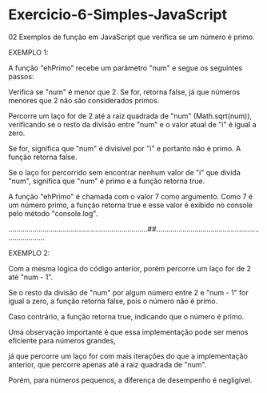 # Exercicio-6-Simples-JavaScript

02 Exemplos de função em JavaScript que verifica se um número é primo.

EXEMPLO 1:

A função "ehPrimo" recebe um parâmetro "num" e segue os seguintes passos:

Verifica se "num" é menor que 2. Se for, retorna false, já que números menores que 2 não são considerados primos.

Percorre um laço for de 2 até a raiz quadrada de "num" (Math.sqrt(num)), verificando se o resto da divisão entre "num" e o valor atual de "i" é igual a zero. 

Se for, significa que "num" é divisível por "i" e portanto não é primo. A função retorna false.

Se o laço for percorrido sem encontrar nenhum valor de "i" que divida "num", significa que "num" é primo e a função retorna true.

A função "ehPrimo" é chamada com o valor 7 como argumento. Como 7 é um número primo, a função retorna true e esse valor é exibido no console pelo método "console.log".

.....................................................................##.....................................................................

EXEMPLO 2:

Com a mesma lógica do código anterior, porém percorre um laço for de 2 até "num - 1". 

Se o resto da divisão de "num" por algum número entre 2 e "num - 1" for igual a zero, a função retorna false, pois o número não é primo. 

Caso contrário, a função retorna true, indicando que o número é primo.

Uma observação importante é que essa implementação pode ser menos eficiente para números grandes, 

já que percorre um laço for com mais iterações do que a implementação anterior, que percorre apenas até a raiz quadrada de "num". 

Porém, para números pequenos, a diferença de desempenho é negligível.

